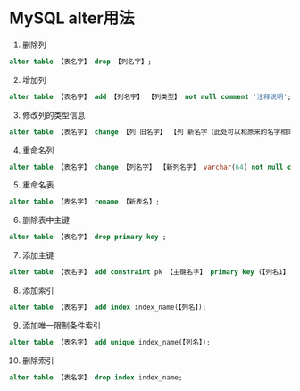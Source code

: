
# MySQL alter用法

1. 删除列
```sql
alter table 【表名字】 drop 【列名字】;
```

2. 增加列
```sql
alter table 【表名字】 add 【列名字】 【列类型】 not null comment '注释说明';
```

3. 修改列的类型信息
```sql
alter table 【表名字】 change 【列 旧名字】 【列 新名字（此处可以和原来的名字相同）】 varchar(64) not null comment '注释说明';
```

4. 重命名列
```sql
alter table 【表名字】 change 【列名字】 【新列名字】 varchar(64) not null comment '注释说明';
```

5. 重命名表
```sql
alter table 【表名字】 rename 【新表名】;
```

6. 删除表中主键
```sql
alter table 【表名字】 drop primary key ;
```

7. 添加主键
```sql
alter table 【表名字】 add constraint pk 【主键名字】 primary key (【列名1】,【列名2】......)
```

8. 添加索引
```sql
alter table 【表名字】 add index index_name(【列名】);
```

9. 添加唯一限制条件索引
```sql
alter table 【表名字】 add unique index_name(【列名】);
```

10. 删除索引
```sql
alter table 【表名字】 drop index index_name;
```
